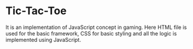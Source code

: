 # Tic-Tac-Toe
It is an implementation of JavaScript concept in gaming. Here HTML file is used for the basic framework, CSS for basic styling and all the logic is implemented using JavaScript.
